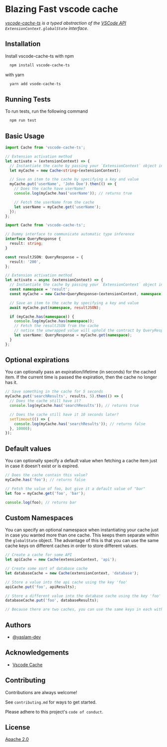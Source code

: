 # Blazing Fast vscode cache

_[vscode-cache-ts](https://github.com/yaslam-dev/vscode-cache-ts) is a typed abstraction of the [VSCode API](https://code.visualstudio.com/api/references/vscode-api#Memento) `ExtensionContext.globalState` interface._

## Installation

Install vscode-cache-ts with npm

```bash
  npm install vscode-cache-ts
```

with yarn

```bash
  yarn add vsode-cache-ts
```

## Running Tests

To run tests, run the following command

```bash
  npm run test
```

## Basic Usage

```typescript
import Cache from 'vscode-cache-ts';

// Extension activation method
let activate = (extensionContext) => {
  // Instantiate the cache by passing your `ExtensionContext` object into it
  let myCache = new Cache<string>(extensionContext);

  // Save an item to the cache by specifying a key and value
  myCache.put('userName', 'John Doe').then(() => {
    // Does the cache have userName?
    console.log(myCache.has('userName')); // returns true

    // Fetch the userName from the cache
    let userName = myCache.get('userName');
  });
};
```

```typescript
import Cache from 'vscode-cache-ts';

// Dummy interface to communicate automatic type inference
interface QueryResponse {
  result: string;
}

const resultJSON: QueryResponse = {
  result: '200',
};

// Extension activation method
let activate = async (extensionContext) => {
  // Instantiate the cache by passing your `ExtensionContext` object into it
  const namespace = 'result';
  const myCache = new Cache<QueryResponse>(extensionContext, namespace);

  // Save an item to the cache by specifying a key and value
  await myCache.put(namespace, resultJSON);

  if (myCache.has(namespace)) {
    console.log(myCache.has(namespace));
    // Fetch the resultJSON from the cache
    // notice the unwrapped value will uphold the contract by QueryResponse
    let userName: QueryResponse = myCache.get(namespace);
  }
};
```

## Optional expirations

You can optionally pass an expiration/lifetime (in seconds) for the cached item. If the current time is passed the expiration, then the cache no longer has it.

```javascript
// Save something in the cache for 5 seconds
myCache.put('searchResults', results, 5).then(() => {
  // Does the cache still have it?
  console.log(myCache.has('searchResults')); // returns true

  // Does the cache still have it 10 seconds later?
  setTimeout(() => {
    console.log(myCache.has('searchResults')); // returns false
  }, 10000);
});
```

## Default values

You can optionally specify a default value when fetching a cache item just in case it doesn't exist or is expired.

```javascript
// Does the cache contain this value?
myCache.has('foo'); // returns false

// Fetch the value of foo, but give it a default value of "bar"
let foo = myCache.get('foo', 'bar');

console.log(foo); // returns bar
```

## Custom Namespaces

You can specify an optional namespace when instantiating your cache just in case you wanted more than one cache. This keeps them separate within the `globalState` object. The advantage of this is that you can use the same cache keys on different caches in order to store different values.

```javascript
// Create a cache for some API
let apiCache = new Cache(extensionContext, 'api');

// Create some sort of database cache
let databaseCache = new Cache(extensionContext, 'database');

// Store a value into the api cache using the key 'foo'
apiCache.put('foo', apiResults);

// Store a different value into the database cache using the key 'foo'
databaseCache.put('foo', databaseResults);

// Because there are two caches, you can use the same keys in each without overriding values
```

## Authors

- [@yaslam-dev](https://github.com/yaslam-dev)

## Acknowledgements

- [Vscode Cache](https://github.com/Jakobud/vscode-cache)

## Contributing

Contributions are always welcome!

See `contributing.md` for ways to get started.

Please adhere to this project's `code of conduct`.

## License

[Apache 2.0](https://www.apache.org/licenses/LICENSE-2.0)
